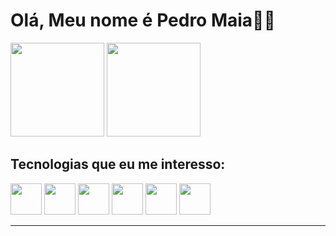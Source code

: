 # Olá, Meu nome é Pedro Maia🙋‍♂️
<div>
  <a href="https://github.com/pedroasmaia"></a>
  <img height="150em" src="https://github-readme-stats.vercel.app/api?username=pedroasmaia&show_icons=true&theme=dark&include_all_commits=true&count_private=true"/>
  <img height="150em" src="https://github-readme-stats.vercel.app/api/top-langs/?username=pedroasmaia&layout=compact&langs_count=7&theme=dark"/>
</div>
<div class"dev">
<h2>Tecnologias que eu me interesso:</h2>
<img width=50 src="https://cdn.jsdelivr.net/gh/devicons/devicon/icons/html5/html5-original.svg" />
<img width=50 src="https://cdn.jsdelivr.net/gh/devicons/devicon/icons/css3/css3-original.svg" />
<img width=50 src="https://cdn.jsdelivr.net/gh/devicons/devicon/icons/javascript/javascript-original.svg" />
<img width=50 src="https://cdn.jsdelivr.net/gh/devicons/devicon/icons/python/python-original.svg" />
<img width=50 src="https://cdn.jsdelivr.net/gh/devicons/devicon/icons/azure/azure-original.svg" />
<img width=50 src="https://cdn.jsdelivr.net/gh/devicons/devicon/icons/dotnetcore/dotnetcore-original.svg" />
</div>
<hr>